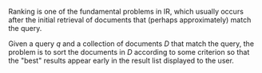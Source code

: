 Ranking is one of the fundamental problems in IR, which usually occurs after the initial retrieval of documents that (perhaps approximately) match the query.

Given a query $q$ and a collection of documents $D$ that match the query, the problem is to sort the documents in $D$ according to some criterion so that the "best" results appear early in the result list displayed to the user.
